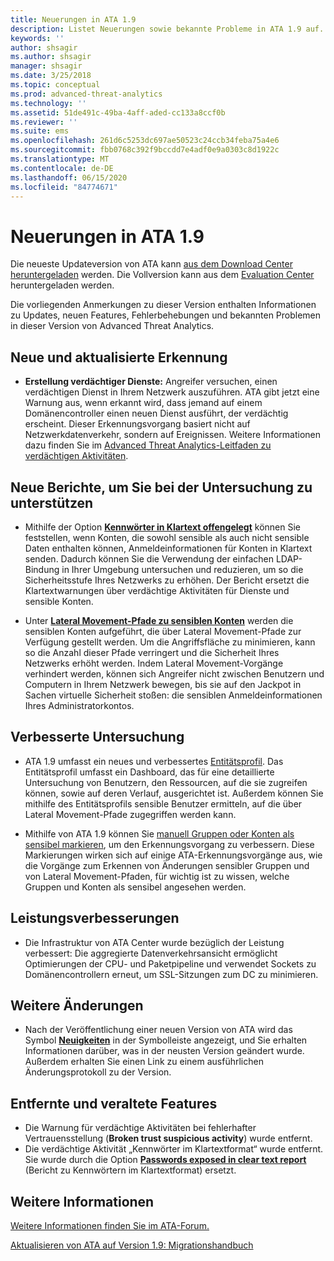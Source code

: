 ```yaml
---
title: Neuerungen in ATA 1.9
description: Listet Neuerungen sowie bekannte Probleme in ATA 1.9 auf.
keywords: ''
author: shsagir
ms.author: shsagir
manager: shsagir
ms.date: 3/25/2018
ms.topic: conceptual
ms.prod: advanced-threat-analytics
ms.technology: ''
ms.assetid: 51de491c-49ba-4aff-aded-cc133a8ccf0b
ms.reviewer: ''
ms.suite: ems
ms.openlocfilehash: 261d6c5253dc697ae50523c24ccb34feba75a4e6
ms.sourcegitcommit: fbb0768c392f9bccdd7e4adf0e9a0303c8d1922c
ms.translationtype: MT
ms.contentlocale: de-DE
ms.lasthandoff: 06/15/2020
ms.locfileid: "84774671"
---
```

# <a name="whats-new-in-ata-version-19"></a>Neuerungen in ATA 1.9

Die neueste Updateversion von ATA kann [aus dem Download Center heruntergeladen](https://www.microsoft.com/download/details.aspx?id=56725) werden. Die Vollversion kann aus dem [Evaluation Center](https://www.microsoft.com/evalcenter/evaluate-microsoft-advanced-threat-analytics) heruntergeladen werden.

Die vorliegenden Anmerkungen zu dieser Version enthalten Informationen zu Updates, neuen Features, Fehlerbehebungen und bekannten Problemen in dieser Version von Advanced Threat Analytics.

## <a name="new--updated-detections"></a>Neue und aktualisierte Erkennung

-  **Erstellung verdächtiger Dienste:** Angreifer versuchen, einen verdächtigen Dienst in Ihrem Netzwerk auszuführen. ATA gibt jetzt eine Warnung aus, wenn erkannt wird, dass jemand auf einem Domänencontroller einen neuen Dienst ausführt, der verdächtig erscheint. Dieser Erkennungsvorgang basiert nicht auf Netzwerkdatenverkehr, sondern auf Ereignissen. Weitere Informationen dazu finden Sie im [Advanced Threat Analytics-Leitfaden zu verdächtigen Aktivitäten](suspicious-activity-guide.md#suspicious-service-creation).


## <a name="new-reports-to-help-you-investigate"></a>Neue Berichte, um Sie bei der Untersuchung zu unterstützen 

-   Mithilfe der Option [**Kennwörter in Klartext offengelegt**](reports.md) können Sie feststellen, wenn Konten, die sowohl sensible als auch nicht sensible Daten enthalten können, Anmeldeinformationen für Konten in Klartext senden. Dadurch können Sie die Verwendung der einfachen LDAP-Bindung in Ihrer Umgebung untersuchen und reduzieren, um so die Sicherheitsstufe Ihres Netzwerks zu erhöhen. Der Bericht ersetzt die Klartextwarnungen über verdächtige Aktivitäten für Dienste und sensible Konten.

- Unter [**Lateral Movement-Pfade zu sensiblen Konten**](reports.md) werden die sensiblen Konten aufgeführt, die über Lateral Movement-Pfade zur Verfügung gestellt werden. Um die Angriffsfläche zu minimieren, kann so die Anzahl dieser Pfade verringert und die Sicherheit Ihres Netzwerks erhöht werden. Indem Lateral Movement-Vorgänge verhindert werden, können sich Angreifer nicht zwischen Benutzern und Computern in Ihrem Netzwerk bewegen, bis sie auf den Jackpot in Sachen virtuelle Sicherheit stoßen: die sensiblen Anmeldeinformationen Ihres Administratorkontos.

## <a name="improved-investigation"></a>Verbesserte Untersuchung

-  ATA 1.9 umfasst ein neues und verbessertes [Entitätsprofil](entity-profiles.md). Das Entitätsprofil umfasst ein Dashboard, das für eine detaillierte Untersuchung von Benutzern, den Ressourcen, auf die sie zugreifen können, sowie auf deren Verlauf, ausgerichtet ist. Außerdem können Sie mithilfe des Entitätsprofils sensible Benutzer ermitteln, auf die über Lateral Movement-Pfade zugegriffen werden kann. 

-   Mithilfe von ATA 1.9 können Sie [manuell Gruppen oder Konten als sensibel markieren](tag-sensitive-accounts.md), um den Erkennungsvorgang zu verbessern. Diese Markierungen wirken sich auf einige ATA-Erkennungsvorgänge aus, wie die Vorgänge zum Erkennen von Änderungen sensibler Gruppen und von Lateral Movement-Pfaden, für wichtig ist zu wissen, welche Gruppen und Konten als sensibel angesehen werden.

## <a name="performance-improvements"></a>Leistungsverbesserungen

- Die Infrastruktur von ATA Center wurde bezüglich der Leistung verbessert: Die aggregierte Datenverkehrsansicht ermöglicht Optimierungen der CPU- und Paketpipeline und verwendet Sockets zu Domänencontrollern erneut, um SSL-Sitzungen zum DC zu minimieren.



## <a name="additional-changes"></a>Weitere Änderungen

- Nach der Veröffentlichung einer neuen Version von ATA wird das Symbol [**Neuigkeiten**](working-with-ata-console.md) in der Symbolleiste angezeigt, und Sie erhalten Informationen darüber, was in der neusten Version geändert wurde. Außerdem erhalten Sie einen Link zu einem ausführlichen Änderungsprotokoll zu der Version.


## <a name="removed-and-deprecated-features"></a>Entfernte und veraltete Features

- Die Warnung für verdächtige Aktivitäten bei fehlerhafter Vertrauensstellung (**Broken trust suspicious activity**) wurde entfernt.
- Die verdächtige Aktivität „Kennwörter im Klartextformat“ wurde entfernt. Sie wurde durch die Option [**Passwords exposed in clear text report**](reports.md) (Bericht zu Kennwörtern im Klartextformat) ersetzt.



## <a name="see-also"></a>Weitere Informationen
[Weitere Informationen finden Sie im ATA-Forum.](https://social.technet.microsoft.com/Forums/security/home?forum=mata)

[Aktualisieren von ATA auf Version 1.9: Migrationshandbuch](ata-update-1.9-migration-guide.md)

